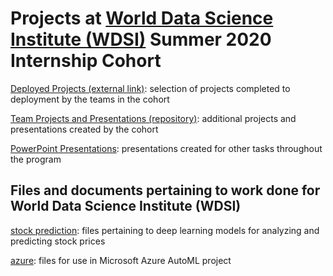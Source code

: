# Projects at [World Data Science Institute (WDSI)](worlddatascience.tech) Summer 2020 Internship Cohort
[Deployed Projects (external link)](https://worlddatascience.tech/projects): selection of projects completed to deployment by the teams in the cohort

[Team Projects and Presentations (repository)](https://github.com/Worlddatascience/DataScienceCohort): additional projects and presentations created by the cohort

[PowerPoint Presentations](presentations): presentations created for other tasks throughout the program


## Files and documents pertaining to work done for World Data Science Institute (WDSI)
[stock prediction](stock%20prediction): files pertaining to deep learning models for analyzing and predicting stock prices

[azure](azure): files for use in Microsoft Azure AutoML project
